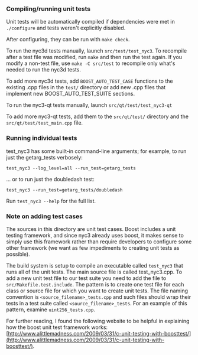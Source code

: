 ### Compiling/running unit tests

Unit tests will be automatically compiled if dependencies were met in `./configure`
and tests weren't explicitly disabled.

After configuring, they can be run with `make check`.

To run the nyc3d tests manually, launch `src/test/test_nyc3`. To recompile
after a test file was modified, run `make` and then run the test again. If you
modify a non-test file, use `make -C src/test` to recompile only what's needed
to run the nyc3d tests.

To add more nyc3d tests, add `BOOST_AUTO_TEST_CASE` functions to the existing
.cpp files in the `test/` directory or add new .cpp files that
implement new BOOST_AUTO_TEST_SUITE sections.

To run the nyc3-qt tests manually, launch `src/qt/test/test_nyc3-qt`

To add more nyc3-qt tests, add them to the `src/qt/test/` directory and
the `src/qt/test/test_main.cpp` file.

### Running individual tests

test_nyc3 has some built-in command-line arguments; for
example, to run just the getarg_tests verbosely:

    test_nyc3 --log_level=all --run_test=getarg_tests

... or to run just the doubledash test:

    test_nyc3 --run_test=getarg_tests/doubledash

Run `test_nyc3 --help` for the full list.

### Note on adding test cases

The sources in this directory are unit test cases.  Boost includes a
unit testing framework, and since nyc3 already uses boost, it makes
sense to simply use this framework rather than require developers to
configure some other framework (we want as few impediments to creating
unit tests as possible).

The build system is setup to compile an executable called `test_nyc3`
that runs all of the unit tests.  The main source file is called
test_nyc3.cpp. To add a new unit test file to our test suite you need 
to add the file to `src/Makefile.test.include`. The pattern is to create 
one test file for each class or source file for which you want to create 
unit tests.  The file naming convention is `<source_filename>_tests.cpp` 
and such files should wrap their tests in a test suite 
called `<source_filename>_tests`. For an example of this pattern, 
examine `uint256_tests.cpp`.

For further reading, I found the following website to be helpful in
explaining how the boost unit test framework works:
[http://www.alittlemadness.com/2009/03/31/c-unit-testing-with-boosttest/](http://www.alittlemadness.com/2009/03/31/c-unit-testing-with-boosttest/).
